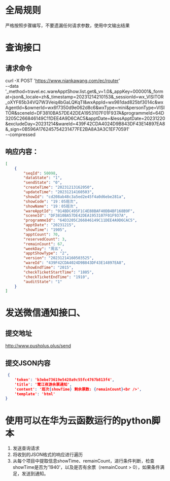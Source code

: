 # 全局规则
严格按照步骤编写，不要遗漏任何请求参数，使用中文输出结果
# 查询接口
## 请求命令
curl -X POST 'https://www.niankawang.com/ec/router' \
   --data '_method=travel.ec.wareApptShow.list.get&_v=1.0&_appKey=000001&_format=json&_locale=zh&_timestamp=20231214210153&_sessionId=wx_VISITOR_oXYF65b34VQ7W3Veiq4bGaLQKqTI&wxAppId=wx981dad825bf3014c&wxAgentId=&ownerId=wx6f7350d9e062d8c6&wxType=mini&personType=VISITOR&sceneId=DF3810BA57DE42DEA1953107F01F937A&programmeId=64D3205C266846149C11DEE4A9D6CAC5&apptDate=&lessApptDate=20231220&excludeDay=20231214&wareId=439F42CDA4024D9B843DF43E14897EA8&_sign=0B596A176245754231477FE2BA8A3A3C1EF70591' \
  --compressed
## 响应内容：
```json
[
    {
        "seqId": 50098,
        "dataState": "1",
        "sendState": "0",
        "createTime": "20231213162050",
        "updateTime": "20231214160503",
        "showId": "cd208ab48c3a5ed2e45f4a0d6ebe281a",
        "showCode": "19：05班次",
        "showName": "19：05班次",
        "wareApptId": "914BDC495F1C4E88BAF40DB4BF168B9F",
        "sceneId": "DF3810BA57DE42DEA1953107F01F937A",
        "programmeId": "64D3205C266846149C11DEE4A9D6CAC5",
        "apptDate": "20231215",
        "showTime": "1905",
        "apptCount": 70,
        "reservedCount": 3,
        "remainCount": 67,
        "weekDay": "周五",
        "apptShowType": "2",
        "version": "20231214160503525",
        "wareId": "439F42CDA4024D9B843DF43E14897EA8",
        "showEndTime": "2015",
        "checkTicketStartTime": "1805",
        "checkTicketEndTime": "1910",
        "auditState": "1"
    }
]
```
# 发送微信通知接口、
## 提交地址
http://www.pushplus.plus/send
## 提交JSON内容
```json
 {
	'token': 'b3ebe73619e5428a9c55fc4767b813f4',
	'title': '鹭江夜游余票通知',
	'content': '班次{showTime} 剩余票数: {remainCount}<br />',
	'template': 'html'
}
```
# 使用可以在华为云函数运行的python脚本
1. 发送查询请求
2. 将收到的JSON格式的响应进行遍历
3. 从每个项目中提取信息showTime、remainCount，进行条件判断，检查showTime是否为'1940'，以及是否有余票（remainCount > 0），如果条件满足，发送到通知。
